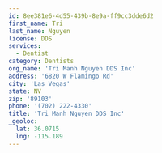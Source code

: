 ```yaml
---
id: 8ee381e6-4d55-439b-8e9a-ff9cc3dde6d2
first_name: Tri
last_name: Nguyen
license: DDS
services:
  - Dentist
category: Dentists
org_name: 'Tri Manh Nguyen DDS Inc'
address: '6820 W Flamingo Rd'
city: 'Las Vegas'
state: NV
zip: '89103'
phone: '(702) 222-4330'
title: 'Tri Manh Nguyen DDS Inc'
_geoloc:
  lat: 36.0715
  lng: -115.189
---
```


